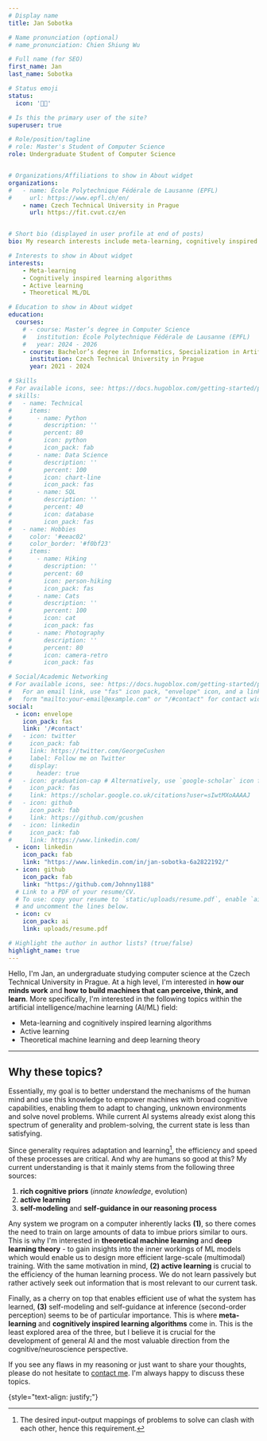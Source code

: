```yaml
---
# Display name
title: Jan Sobotka

# Name pronunciation (optional)
# name_pronunciation: Chien Shiung Wu

# Full name (for SEO)
first_name: Jan
last_name: Sobotka

# Status emoji
status:
  icon: '👨‍💻'

# Is this the primary user of the site?
superuser: true

# Role/position/tagline
# role: Master's Student of Computer Science
role: Undergraduate Student of Computer Science


# Organizations/Affiliations to show in About widget
organizations:
#   - name: École Polytechnique Fédérale de Lausanne (EPFL)
#     url: https://www.epfl.ch/en/
    - name: Czech Technical University in Prague
      url: https://fit.cvut.cz/en


# Short bio (displayed in user profile at end of posts)
bio: My research interests include meta-learning, cognitively inspired learning algorithms, active learning, and deep learning theory.

# Interests to show in About widget
interests:
    - Meta-learning
    - Cognitively inspired learning algorithms
    - Active learning
    - Theoretical ML/DL

# Education to show in About widget
education:
  courses:
    # - course: Master’s degree in Computer Science
    #   institution: École Polytechnique Fédérale de Lausanne (EPFL)
    #   year: 2024 - 2026
    - course: Bachelor’s degree in Informatics, Specialization in Artificial Intelligence
      institution: Czech Technical University in Prague
      year: 2021 - 2024

# Skills
# For available icons, see: https://docs.hugoblox.com/getting-started/page-builder/#icons
# skills:
#   - name: Technical
#     items:
#       - name: Python
#         description: ''
#         percent: 80
#         icon: python
#         icon_pack: fab
#       - name: Data Science
#         description: ''
#         percent: 100
#         icon: chart-line
#         icon_pack: fas
#       - name: SQL
#         description: ''
#         percent: 40
#         icon: database
#         icon_pack: fas
#   - name: Hobbies
#     color: '#eeac02'
#     color_border: '#f0bf23'
#     items:
#       - name: Hiking
#         description: ''
#         percent: 60
#         icon: person-hiking
#         icon_pack: fas
#       - name: Cats
#         description: ''
#         percent: 100
#         icon: cat
#         icon_pack: fas
#       - name: Photography
#         description: ''
#         percent: 80
#         icon: camera-retro
#         icon_pack: fas

# Social/Academic Networking
# For available icons, see: https://docs.hugoblox.com/getting-started/page-builder/#icons
#   For an email link, use "fas" icon pack, "envelope" icon, and a link in the
#   form "mailto:your-email@example.com" or "/#contact" for contact widget.
social:
  - icon: envelope
    icon_pack: fas
    link: '/#contact'
#   - icon: twitter
#     icon_pack: fab
#     link: https://twitter.com/GeorgeCushen
#     label: Follow me on Twitter
#     display:
#       header: true
#   - icon: graduation-cap # Alternatively, use `google-scholar` icon from `ai` icon pack
#     icon_pack: fas
#     link: https://scholar.google.co.uk/citations?user=sIwtMXoAAAAJ
#   - icon: github
#     icon_pack: fab
#     link: https://github.com/gcushen
#   - icon: linkedin
#     icon_pack: fab
#     link: https://www.linkedin.com/
  - icon: linkedin
    icon_pack: fab
    link: "https://www.linkedin.com/in/jan-sobotka-6a2822192/"
  - icon: github
    icon_pack: fab
    link: "https://github.com/Johnny1188"
  # Link to a PDF of your resume/CV.
  # To use: copy your resume to `static/uploads/resume.pdf`, enable `ai` icons in `params.yaml`,
  # and uncomment the lines below.
  - icon: cv
    icon_pack: ai
    link: uploads/resume.pdf

# Highlight the author in author lists? (true/false)
highlight_name: true
---
```


<!-- Hello, I'm Jan, a master's student of computer science and a research scholar at École Polytechnique Fédérale de Lausanne (EPFL). -->
Hello, I'm Jan, an undergraduate studying computer science at the Czech Technical University in Prague. At a high level, I'm interested in **how our minds work** and **how to build machines that can perceive, think, and learn**. More specifically, I'm interested in the following topics within the artificial intelligence/machine learning (AI/ML) field:
- Meta-learning and cognitively inspired learning algorithms
- Active learning
- Theoretical machine learning and deep learning theory

---

## Why these topics?
Essentially, my goal is to better understand the mechanisms of the human mind and use this knowledge to empower machines with broad cognitive capabilities, enabling them to adapt to changing, unknown environments and solve novel problems. While current AI systems already exist along this spectrum of generality and problem-solving, the current state is less than satisfying.

Since generality requires adaptation and learning[^1], the efficiency and speed of these processes are critical. And why are humans so good at this? My current understanding is that it mainly stems from the following three sources:

1. **rich cognitive priors** (*innate knowledge*, evolution)
2. **active learning**
3. **self-modeling** and **self-guidance in our reasoning process**

Any system we program on a computer inherently lacks **(1)**, so there comes the need to train on large amounts of data to imbue priors similar to ours. This is why I'm interested in **theoretical machine learning** and **deep learning theory** - to gain insights into the inner workings of ML models which would enable us to design more efficient large-scale (multimodal) training. With the same motivation in mind, **(2) active learning** is crucial to the efficiency of the human learning process. We do not learn passively but rather actively seek out information that is most relevant to our current task.

Finally, as a cherry on top that enables efficient use of what the system has learned, **(3)** self-modeling and self-guidance at inference (second-order perception) seems to be of particular importance. This is where **meta-learning** and **cognitively inspired learning algorithms** come in. This is the least explored area of the three, but I believe it is crucial for the development of general AI and the most valuable direction from the cognitive/neuroscience perspective.

If you see any flaws in my reasoning or just want to share your thoughts, please do not hesitate to [contact me](#contact). I'm always happy to discuss these topics.

[^1]: The desired input-output mappings of problems to solve can clash with each other, hence this requirement.

{style="text-align: justify;"}
